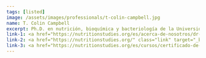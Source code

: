 ```yaml
---
tags: [listed]
image: /assets/images/professionals/t-colin-campbell.jpg
name: T. Colin Campbell
excerpt: Ph.D. en nutrición, bioquímica y bacteriología de la Universidad Cornell, autor y fundador del Centro de Estudios de Nutrición T. Colin Campbell <i>T. Colin Campbell Center for Nutrition Studies</i> que otorga el Certificado de Nutrición Basada en Plantas.
link-1: <a href="https://nutritionstudies.org/es/acerca-de-nosotros/dr-t-colin-campbell/" class="link" target="_blank">T. Colin Campbell</a>
link-2: <a href="https://nutritionstudies.org/" class="link" target="_blank">Centro de Estudios Nutricionales</a>
link-3: <a href="https://nutritionstudies.org/es/cursos/certificado-de-nutricion-basada-en-plantas/" class="link" target="_blank">Certificado de Nutrición Basada en Plantas</a>
---
```

